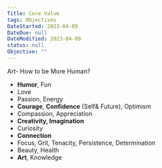 ```yaml
---
Title: Core Value
tags: Objectives
DateStarted: 2023-04-09
DateDue: null
DateModified: 2023-04-09
status: null
Objective: ""
---
```


Art- How to be More Human?

- **Humor**, Fun
- Love
- Passion, Energy
- **Courage**, **Confidence** (Self& Future), Optimism
- Compassion, Appreciation
- **Creativity, Imagination**
- Curiosity
- **Connection**
- Focus, Grit, Tenacity, Persistence, Determination
- Beauty, Health
- **Art**, Knowledge
